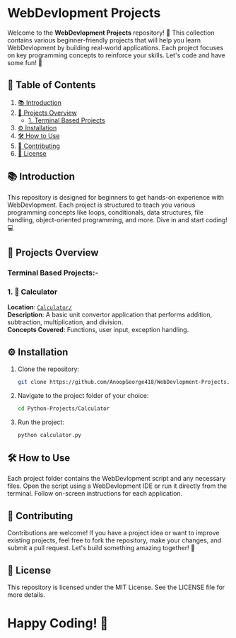 # **WebDevlopment Projects**

Welcome to the **WebDevlopment Projects** repository! 🎉 This collection contains various beginner-friendly projects that will help you learn WebDevlopment by building real-world applications. Each project focuses on key programming concepts to reinforce your skills. Let's code and have some fun! 🚀

## **📜 Table of Contents**

1. [📚 Introduction](#-introduction)
2. [📝 Projects Overview](#-projects-overview)
   - [1. Terminal Based Projects](#terminal-based-projects)
3. [⚙️ Installation](#-installation)
4. [🛠️ How to Use](#️-how-to-use)
5. [🤝 Contributing](#-contributing)
6. [📄 License](#-license)

## **📚 Introduction**

This repository is designed for beginners to get hands-on experience with WebDevlopment. Each project is structured to teach you various programming concepts like loops, conditionals, data structures, file handling, object-oriented programming, and more. Dive in and start coding! 💻

## **📝 Projects Overview**

### Terminal Based Projects:-

### 1. 🧮 Calculator
**Location**: [`Calculator/`](https://github.com/AnoopGeorge418/Projects/tree/main/Calculator)  
**Description**: A basic unit convertor application that performs addition, subtraction, multiplication, and division.  
**Concepts Covered**: Functions, user input, exception handling.

## **⚙️ Installation**

1. Clone the repository:
   ```bash
   git clone https://github.com/AnoopGeorge418/WebDevlopment-Projects.git
2. Navigate to the project folder of your choice:
   ```bash
   cd Python-Projects/Calculator
3. Run the project:
   ```bash
   python calculator.py

## **🛠️ How to Use**
Each project folder contains the WebDevlopment script and any necessary files. Open the script using a WebDevlopment IDE or run it directly from the terminal. Follow on-screen instructions for each application.

## **🤝 Contributing**
Contributions are welcome! If you have a project idea or want to improve existing projects, feel free to fork the repository, make your changes, and submit a pull request. Let's build something amazing together! 🌟

## **📄 License**
This repository is licensed under the MIT License. See the LICENSE file for more details.

# **Happy Coding! 🎉**
